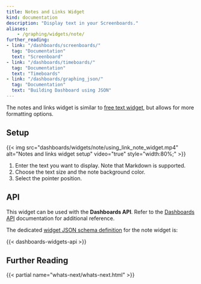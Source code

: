 ```yaml
---
title: Notes and Links Widget
kind: documentation
description: "Display text in your Screenboards."
aliases:
    - /graphing/widgets/note/
further_reading:
- link: "/dashboards/screenboards/"
  tag: "Documentation"
  text: "Screenboard"
- link: "/dashboards/timeboards/"
  tag: "Documentation"
  text: "Timeboards"
- link: "/dashboards/graphing_json/"
  tag: "Documentation"
  text: "Building Dashboard using JSON"
---
```


The notes and links widget is similar to [free text widget][1], but allows for more formatting options.

## Setup

{{< img src="dashboards/widgets/note/using_link_note_widget.mp4" alt="Notes and links widget setup" video="true" style="width:80%;" >}}

1. Enter the text you want to display. Note that Markdown is supported.
2. Choose the text size and the note background color.
3. Select the pointer position.

## API

This widget can be used with the **Dashboards API**. Refer to the [Dashboards API][2] documentation for additional reference.

The dedicated [widget JSON schema definition][2] for the note widget is:

{{< dashboards-widgets-api >}}

## Further Reading

{{< partial name="whats-next/whats-next.html" >}}

[1]: /dashboards/widgets/free_text/
[2]: /dashboards/graphing_json/widget_json/
